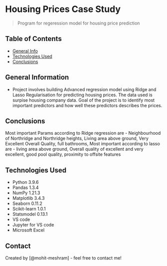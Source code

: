 # Housing Prices Case Study
> Program for regeression model for housing price prediction


## Table of Contents
* [General Info](#general-information)
* [Technologies Used](#technologies-used)
* [Conclusions](#conclusions)


## General Information
- Project involves building Advanced regression model using Ridge and Lasso Regularisation for predicting housing prices. The data used is surpise housing company data. Goal of the project is to identify most important predictors and how well these predictors describes the prices.


## Conclusions
Most important Params according to Ridge regression are - Neighbourhood of Northridge and Northridge heights, Living area above ground, Very Excellent Overall Quality, full bathrooms,
Most important according to lasso are - living area above ground, Overall quality of excellent and very excellent, good pool quality, proximity to offsite features


## Technologies Used
- Python 3.9.6
- Pandas 1.3.4
- NumPy 1.21.3
- Matplotlib 3.4.3
- Seaborn 0.11.2
- Scikit-learn 1.0.1
- Statsmodel 0.13.1
- VS code
- Jupyter for VS code
- Microsoft Excel

## Contact
Created by [@mohit-meshram] - feel free to contact me!
